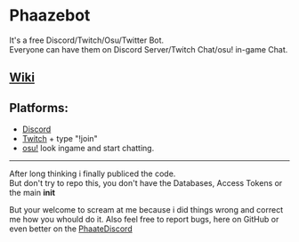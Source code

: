 # Phaazebot

It's a free Discord/Twitch/Osu/Twitter Bot.  
Everyone can have them on Discord Server/Twitch Chat/osu! in-game Chat.  

## [Wiki](http://phaaze.wikia.com/wiki/Phaaze_Wiki)

## Platforms:  

* [Discord](https://discordapp.com/oauth2/authorize?client_id=180679855422177280&scope=bot&permissions=8)
* [Twitch](http://www.twitch.tv/phaazebot) + type "!join"
* [osu!](https://osu.ppy.sh/u/phaazebot) look ingame and start chatting.

---

After long thinking i finally publiced the code.  
But don't try to repo this, you don't have the Databases, Access Tokens or the main __init__  

But your welcome to scream at me because i did things wrong and correct me how you whould do it.
Also feel free to report bugs, here on GitHub or even better on the [PhaateDiscord](https://discord.me/phaaze)
